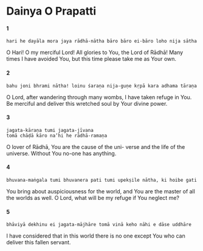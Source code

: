 # Dainya O Prapatti

#### 1

    hari he dayāla mora jaya rādhā-nātha bāro bāro ei-bāro loho nija sātha

O Hari! O my merciful Lord! All glories to You, the Lord of Rādhā! Many times I have avoided You, but this time please take me as Your own.

#### 2

    bahu joni bhrami nātha! loinu śaraṇa nija-guṇe kṛpā kara adhama tāraṇa

O Lord, after wandering through many wombs, I have taken refuge in You. Be merciful and deliver this wretched soul by Your divine power.

#### 3

    jagata-kāraṇa tumi jagata-jīvana
    tomā chāḍā kāro na’hi he rādhā-ramaṇa

O lover of Rādhā, You are the cause of the uni- verse and the life of the universe. Without You no-one has anything.

#### 4

    bhuvana-maṅgala tumi bhuvanera pati tumi upekṣile nātha, ki hoibe gati

You bring about auspiciousness for the world, and You are the master of all the worlds as well. O Lord, what will be my refuge if You neglect me?

#### 5

    bhāviyā dekhinu ei jagata-mājhāre tomā vinā keho nāhi e dāse uddhāre

I have considered that in this world there is no one except You who can deliver this fallen servant.

